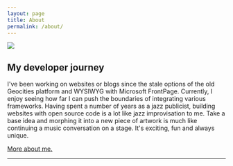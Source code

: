 ```yaml
---
layout: page
title: About
permalink: /about/
---
```

<img src="https://cherylhughey.github.io/img/cheryl.jpg">

## My developer journey

I've been working on websites or blogs since the stale options of the old Geocities platform and WYSIWYG with Microsoft FrontPage. Currently, I enjoy seeing how far I can push the boundaries of integrating various frameworks. Having spent a number of years as a jazz publicist, building websites with open source code is a lot like jazz improvisation to me. Take a base idea and morphing it into a new piece of artwork is much like continuing a music conversation on a stage. It's exciting, fun and always unique.

<a href = "http://www.cherylhughey.com">More about me.</a>

<hr>
